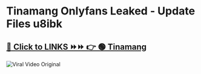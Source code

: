 
 # Tinamang Onlyfans Leaked - Update Files u8ibk

## <h2><a href="https://clipsfans.com/Tinamang&ref=git">🔗 Click to LINKS ⏩⏩ 👉 🟢 Tinamang </a></h2>

<a href="https://clipsfans.com/Tinamang&ref=git" rel="nofollow" data-target="animated-image.originalLink"><img src="https://i.ibb.co.com/xMMVF88/686577567.gif" alt="Viral Video Original" style="max-width: 100%; display: inline-block;" data-target="animated-image.originalImage"></a>

